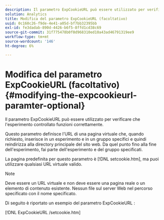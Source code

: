 ```yaml
---
description: Il parametro ExpCookieURL può essere utilizzato per verificare che l'esperimento controllato funzioni correttamente.
solution: Analytics
title: Modifica del parametro ExpCookieURL (facoltativo)
uuid: 0c160c26-f9de-4e41-a05d-bf7bb32395bb
exl-id: fe3dadab-890d-4426-b6f5-8ffd1cd38c69
source-git-commit: 31f775478b0f0d968310ed10a43ad46791319ee9
workflow-type: tm+mt
source-wordcount: '146'
ht-degree: 6%

---
```


# Modifica del parametro ExpCookieURL (facoltativo){#modifying-the-expcookieurl-paramter-optional}

Il parametro ExpCookieURL può essere utilizzato per verificare che l&#39;esperimento controllato funzioni correttamente.

Questo parametro definisce l’URL di una pagina virtuale che, quando richiesto, inserisce in un esperimento e in un gruppo specifici e quindi reindirizza alla directory principale del sito web. Da quel punto fino alla fine dell&#39;esperimento, fai parte dell&#39;esperimento e del gruppo specificati.

La pagina predefinita per questo parametro è [!DNL setcookie.htm], ma puoi utilizzare qualsiasi URL virtuale valido.

>[!NOTE]
>
>Deve essere un URL virtuale e non deve essere una pagina reale o un elemento di contenuto esistente. Nessun file sul server Web nel percorso specificato con il nome specificato.

Di seguito è riportato un esempio del parametro ExpCookieURL :

[!DNL ExpCookieURL /setcookie.htm]
